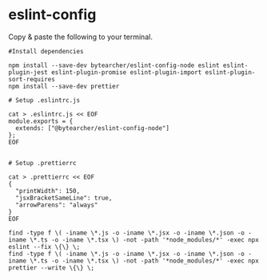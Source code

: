 # eslint-config

Copy & paste the following to your terminal.

    #Install dependencies

    npm install --save-dev bytearcher/eslint-config-node eslint eslint-plugin-jest eslint-plugin-promise eslint-plugin-import eslint-plugin-sort-requires
    npm install --save-dev prettier

    # Setup .eslintrc.js

    cat > .eslintrc.js << EOF 
    module.exports = {
      extends: ["@bytearcher/eslint-config-node"]
    };
    EOF
    

    # Setup .prettierrc

    cat > .prettierrc << EOF 
    {
      "printWidth": 150,
      "jsxBracketSameLine": true,
      "arrowParens": "always"
    }
    EOF
    
    find -type f \( -iname \*.js -o -iname \*.jsx -o -iname \*.json -o -iname \*.ts -o -iname \*.tsx \) -not -path '*node_modules/*' -exec npx eslint --fix \{\} \;
    find -type f \( -iname \*.js -o -iname \*.jsx -o -iname \*.json -o -iname \*.ts -o -iname \*.tsx \) -not -path '*node_modules/*' -exec npx prettier --write \{\} \;
    
